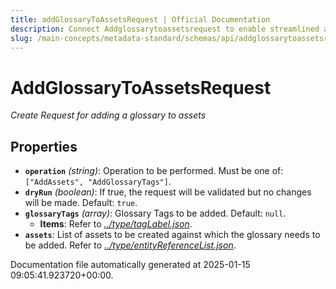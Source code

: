 ```yaml
---
title: addGlossaryToAssetsRequest | Official Documentation
description: Connect Addglossarytoassetsrequest to enable streamlined access, monitoring, or search of enterprise data using secure and scalable integrations.
slug: /main-concepts/metadata-standard/schemas/api/addglossarytoassetsrequest
---
```


# AddGlossaryToAssetsRequest

*Create Request for adding a glossary to assets*

## Properties

- **`operation`** *(string)*: Operation to be performed. Must be one of: `["AddAssets", "AddGlossaryTags"]`.
- **`dryRun`** *(boolean)*: If true, the request will be validated but no changes will be made. Default: `true`.
- **`glossaryTags`** *(array)*: Glossary Tags to be added. Default: `null`.
  - **Items**: Refer to *[../type/tagLabel.json](#/type/tagLabel.json)*.
- **`assets`**: List of assets to be created against which the glossary needs to be added. Refer to *[../type/entityReferenceList.json](#/type/entityReferenceList.json)*.


Documentation file automatically generated at 2025-01-15 09:05:41.923720+00:00.
